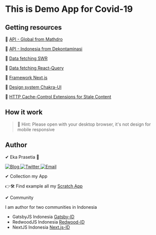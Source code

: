 # This is Demo App for Covid-19

## Getting resources

📍 [API - Global from Mathdro](https://covid19.mathdro.id/api)

📍 [API - Indonesia from Dekontaminasi](https://dekontaminasi.com/)

📍 [Data fetching SWR](https://swr.vercel.app/)

📍 [Data fetching React-Query](https://react-query.tanstack.com/)

📍 [Framework Next.js](https://nextjs.org/)

📍 [Design system Chakra-UI](https://chakra-ui.com/)

📍 [HTTP Cache-Control Extensions for Stale Content](https://tools.ietf.org/html/rfc5861)

## How it work

> 🚩 Hint: Please open with your desktop browser, it's not design for mobile responsive

## Author

✔ Eka Prasetia 🤵

<a href="https://www.ekaprasetia.com/">
  <img src="https://img.shields.io/badge/Writer-Blog-orange" alt="Blog" />
</a>

<a href="https://twitter.com/dannyeka">
  <img src="https://img.shields.io/badge/Tweet-Twitter-blue" alt="Twitter" />
</a>

<a href="mailto:ekaone3033@gmail.com">
  <img src="https://img.shields.io/badge/Email-ekaone3033@gmail.com-yellow" alt="Email" />
</a>

✔ Collection my App

👉🛠 Find example all my [Scratch App](https://github.com/ekaone)

✔ Community

I am author for two communities in Indonesia

- GatsbyJS Indonesia [Gatsby-ID](https://gatsbyjs.id)
- RedwoodJS Indonesia [Redwood-ID](https://redwoodjs.id)
- NextJS Indonesia [Next.js-ID](https://github.com/NextJS-Indonesia)
